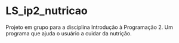 # LS_ip2_nutricao
Projeto em grupo para a disciplina Introdução à Programação 2. Um programa que ajuda o usuário a cuidar da nutrição.
